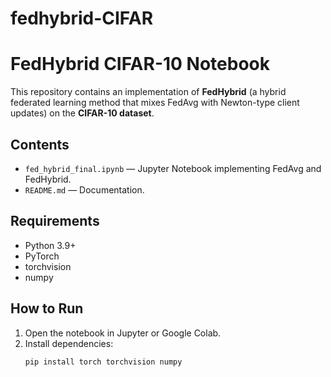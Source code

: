 # fedhybrid-CIFAR

# FedHybrid CIFAR-10 Notebook

This repository contains an implementation of **FedHybrid** (a hybrid federated learning method that mixes FedAvg with Newton-type client updates) on the **CIFAR-10 dataset**.

## Contents
- `fed_hybrid_final.ipynb` — Jupyter Notebook implementing FedAvg and FedHybrid.
- `README.md` — Documentation.

## Requirements
- Python 3.9+
- PyTorch
- torchvision
- numpy

## How to Run
1. Open the notebook in Jupyter or Google Colab.
2. Install dependencies:
   ```bash
   pip install torch torchvision numpy
